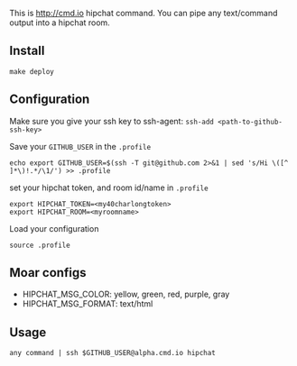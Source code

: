 This is http://cmd.io hipchat command. You can pipe any text/command output into a hipchat room.

## Install

```
make deploy
```

## Configuration

Make sure you give your ssh key to ssh-agent: `ssh-add <path-to-github-ssh-key>`

Save your `GITHUB_USER` in the `.profile`
```
echo export GITHUB_USER=$(ssh -T git@github.com 2>&1 | sed 's/Hi \([^ ]*\)!.*/\1/') >> .profile
```

set your hipchat token, and room id/name in `.profile`
```
export HIPCHAT_TOKEN=<my40charlongtoken>
export HIPCHAT_ROOM=<myroomname>
```

Load your configuration
```
source .profile
```

## Moar configs

- HIPCHAT_MSG_COLOR: yellow, green, red, purple, gray
- HIPCHAT_MSG_FORMAT: text/html


## Usage

```
any command | ssh $GITHUB_USER@alpha.cmd.io hipchat
```
